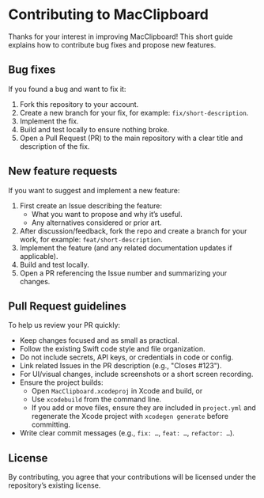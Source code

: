 # Contributing to MacClipboard

Thanks for your interest in improving MacClipboard! This short guide explains how to contribute bug fixes and propose new features.

## Bug fixes
If you found a bug and want to fix it:

1. Fork this repository to your account.
2. Create a new branch for your fix, for example: `fix/short-description`.
3. Implement the fix.
4. Build and test locally to ensure nothing broke.
5. Open a Pull Request (PR) to the main repository with a clear title and description of the fix.

## New feature requests
If you want to suggest and implement a new feature:

1. First create an Issue describing the feature:
   - What you want to propose and why it’s useful.
   - Any alternatives considered or prior art.
2. After discussion/feedback, fork the repo and create a branch for your work, for example: `feat/short-description`.
3. Implement the feature (and any related documentation updates if applicable).
4. Build and test locally.
5. Open a PR referencing the Issue number and summarizing your changes.

## Pull Request guidelines
To help us review your PR quickly:

- Keep changes focused and as small as practical.
- Follow the existing Swift code style and file organization.
- Do not include secrets, API keys, or credentials in code or config.
- Link related Issues in the PR description (e.g., "Closes #123").
- For UI/visual changes, include screenshots or a short screen recording.
- Ensure the project builds:
  - Open `MacClipboard.xcodeproj` in Xcode and build, or
  - Use `xcodebuild` from the command line.
  - If you add or move files, ensure they are included in `project.yml` and regenerate the Xcode project with `xcodegen generate` before committing.
- Write clear commit messages (e.g., `fix: …`, `feat: …`, `refactor: …`).

## License
By contributing, you agree that your contributions will be licensed under the repository’s existing license.